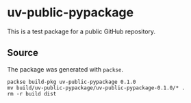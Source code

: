 # uv-public-pypackage

This is a test package for a public GitHub repository.

## Source

The package was generated with `packse`.

```
packse build-pkg uv-public-pypackage 0.1.0
mv build/uv-public-pypackage/uv-public-pypackage-0.1.0/* .
rm -r build dist
```
